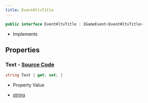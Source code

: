 ```yaml
---
title: EventHltvTitle
---
```


```csharp
public interface EventHltvTitle : IGameEvent<EventHltvTitle>
```

- Implements

## Properties

### **Text** - [Source Code](https://github.com/swiftly-solution/swiftlys2/blob/main/managed/src/SwiftlyS2.Generated/GameEvents/Interfaces/EventHltvTitle.cs#L21)

```csharp
string Text { get; set; }
```

- Property Value

- [string](https://learn.microsoft.com/dotnet/api/system.string)

